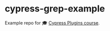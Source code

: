 # cypress-grep-example

Example repo for 🎓 [Cypress Plugins course](https://cypress.tips/courses/cypress-plugins).
